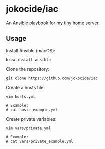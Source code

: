 # jokocide/iac

An Ansible playbook for my tiny home server.

## Usage

Install Ansible (macOS):

```
brew install ansible
```

Clone the repository:

```
git clone https://github.com/jokocide/iac
```

Create a hosts file:

```
vim hosts.yml

# Example:
# cat hosts_example.yml
```

Create private variables: 

```
vim vars/private.yml

# Example:
# cat vars/private_example.yml
```
